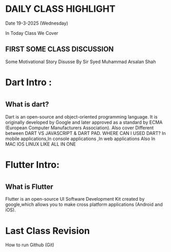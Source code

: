 # DAILY CLASS HIGHLIGHT

Date 19-3-2025 (Wednesday)

In Today Class We Cover

<h2>FIRST SOME CLASS DISCUSSION</h2>
     <p>Some Motivational Story Disusse By Sir Syed Muhammad Arsalan Shah </p>

<h1>Dart Intro :<h1/>
 <h2>What is dart?</h2>
   <p>Dart is an open-source and object-oriented  programming language. It is originally  developed by Google and later approved as a  standard by ECMA (European Computer  
       Manufacturers Association). Also cover Different between DART VS JAVASCRIPT & DART PAD. WHERE CAN I USED DART? In mobile applications,In console applications ,In web applications 
        Also In MAC IOS LINUX LIKE ALL IN ONE</p>
        
<h1>Flutter Intro:<h1/> <h2>What is Flutter</h2>
  <p> Flutter is an open-source UI Software Development Kit  created by google,which allows you to make  cross platform applications  (Android and iOS).</p> 

<h1>Last Class Revision </h1>
<p>How to run Github (Git)</p>

    

